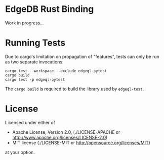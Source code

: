 EdgeDB Rust Binding
===================

Work in progress...


Running Tests
=============

Due to cargo's limitation on propagation of "features", tests can only be
run as two separate invocations:
```
cargo test --workspace --exclude edgeql-pytest
cargo build
cargo test -p edgeql-pytest
```
The `cargo build` is required to build the library used by `edgeql-test`.

License
=======


Licensed under either of

* Apache License, Version 2.0,
  (./LICENSE-APACHE or http://www.apache.org/licenses/LICENSE-2.0)
* MIT license (./LICENSE-MIT or http://opensource.org/licenses/MIT)

at your option.
